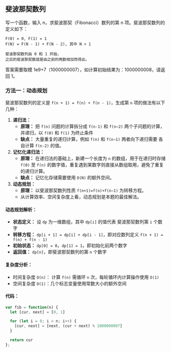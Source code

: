 ## 斐波那契数列
写一个函数，输入 n，求斐波那契（Fibonacci）数列的第 n 项。斐波那契数列的定义如下：

```
F(0) = 0, F(1) = 1
F(N) = F(N - 1) + F(N - 2), 其中 N > 1

斐波那契数列由 0 和 1 开始，
之后的斐波那契数就是由之前的两数相加而得出。
```


答案需要取模 1e9+7（1000000007），如计算初始结果为：1000000008，请返回 1。

### 方法一：动态规划
斐波那契数列的定义是 `f(n + 1) = f(n) + f(n - 1)`，生成第 `n` 项的做法有以下几种：

1. **递归法：**
   - **原理：** 把 `f(n)` 问题的计算拆分成 `f(n-1)` 和 `f(n−2)` 两个子问题的计算，并递归，以 `f(0)` 和 `f(1)` 为终止条件
   - **缺点：** 大量重复的递归计算，例如 `f(n)` 和 `f(n−1)` 两者向下递归需要 各自计算 `f(n-2)` 的值。
2. **记忆化递归法：**
   - **原理：** 在递归法的基础上，新建一个长度为 `n` 的数组，用于在递归时存储 `f(0)` 至 `f(n)` 的数字值，重复遇到某数字则直接从数组取用，避免了重复的递归计算。
   - **缺点：** 记忆化存储需要使用 `O(N)` 的额外空间。
3. **动态规划：**
   - **原理：** 以斐波那契数列性质 `f(n+1)=f(n)+f(n−1)` 为转移方程。
   - 从计算效率、空间复杂度上看，动态规划是本题的最佳解法。

#### 动态规划解析：
- **状态定义：** 设 `dp` 为一维数组，其中 `dp[i]` 的值代表 斐波那契数列第 `i` 个数字
- **转移方程：** `dp[i + 1] = dp[i] + dp[i - 1]`，即对应数列定义 `f(n + 1) = f(n) + f(n - 1)`
- **初始状态：** `dp[0] = 0`，`dp[1] = 1`，即初始化前两个数字
- **返回值：** `dp[n]`，即斐波那契数列的第 `n` 个数字

#### 复杂度分析：
- 时间复杂度 `O(n)`： 计算 `f(n)` 需循环 `n` 次，每轮循环内计算操作使用 `O(1)`
- 空间复杂度 `O(1)`：几个标志变量使用常数大小的额外空间

#### 代码：
```JavaScript
var fib = function(n) {
  let [cur, next] = [0, 1]

  for (let i = 0; i < n; i++) {
    [cur, next] = [next, (cur + next) % 1000000007]
  }

  return cur
};
```
